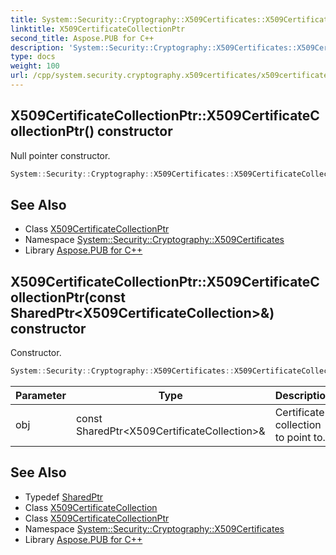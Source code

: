 ```yaml
---
title: System::Security::Cryptography::X509Certificates::X509CertificateCollectionPtr::X509CertificateCollectionPtr constructor
linktitle: X509CertificateCollectionPtr
second_title: Aspose.PUB for C++
description: 'System::Security::Cryptography::X509Certificates::X509CertificateCollectionPtr::X509CertificateCollectionPtr constructor. Null pointer constructor in C++.'
type: docs
weight: 100
url: /cpp/system.security.cryptography.x509certificates/x509certificatecollectionptr/x509certificatecollectionptr/
---
```

## X509CertificateCollectionPtr::X509CertificateCollectionPtr() constructor


Null pointer constructor.

```cpp
System::Security::Cryptography::X509Certificates::X509CertificateCollectionPtr::X509CertificateCollectionPtr()
```

## See Also

* Class [X509CertificateCollectionPtr](../)
* Namespace [System::Security::Cryptography::X509Certificates](../../)
* Library [Aspose.PUB for C++](../../../)
## X509CertificateCollectionPtr::X509CertificateCollectionPtr(const SharedPtr\<X509CertificateCollection\>\&) constructor


Constructor.

```cpp
System::Security::Cryptography::X509Certificates::X509CertificateCollectionPtr::X509CertificateCollectionPtr(const SharedPtr<X509CertificateCollection> &obj)
```


| Parameter | Type | Description |
| --- | --- | --- |
| obj | const SharedPtr\<X509CertificateCollection\>\& | Certificate collection to point to. |

## See Also

* Typedef [SharedPtr](../../../system/sharedptr/)
* Class [X509CertificateCollection](../../x509certificatecollection/)
* Class [X509CertificateCollectionPtr](../)
* Namespace [System::Security::Cryptography::X509Certificates](../../)
* Library [Aspose.PUB for C++](../../../)
